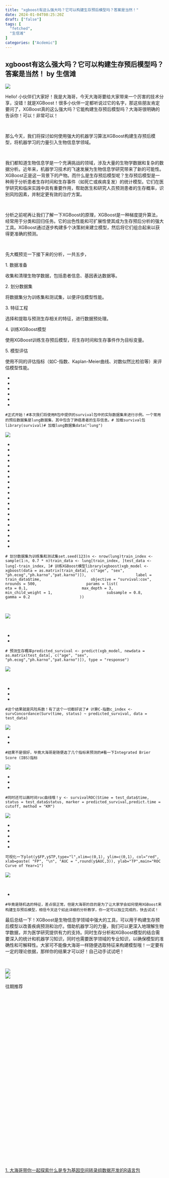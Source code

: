 ```yaml
---
title: "xgboost有这么强大吗？它可以构建生存预后模型吗？答案是当然！"
date: 2024-01-04T08:25:20Z
draft: ["false"]
tags: [
  "fetched",
  "生信滩"
]
categories: ["Acdemic"]
---
```

xgboost有这么强大吗？它可以构建生存预后模型吗？答案是当然！ by 生信滩
------
<div><section><section powered-by="xiumi.us"><section><section powered-by="xiumi.us"><section><img data-ratio="0.4255555555555556" data-s="300,640" data-src="https://mmbiz.qpic.cn/mmbiz_png/YHGRXkSxjSSvIICSdpb44icZIiaGqKVgS2DpQakXNlrd0TUc5e0NKChUENLl4MZ0u4n9SicwmpwGrdXBwokib1V4kQ/640?wx_fmt=png" data-type="png" data-w="900" src="https://mmbiz.qpic.cn/mmbiz_png/YHGRXkSxjSSvIICSdpb44icZIiaGqKVgS2DpQakXNlrd0TUc5e0NKChUENLl4MZ0u4n9SicwmpwGrdXBwokib1V4kQ/640?wx_fmt=png"></section></section></section><p>Hello! 小伙伴们大家好！我是大海哥，今天大海哥要给大家带来一个厉害的技术分享，没错！就是XGBoost！很多小伙伴一定都听说过它的名字，那这些朋友肯定要问了，XGBoost真的这么强大吗？它能构建生存预后模型吗？大海哥很明确的告诉你！可以！非常可以！</p><p><br></p><p>那么今天，我们将探讨如何使用强大的机器学习算法XGBoost构建生存预后模型，将机器学习的力量引入生物信息学领域。</p><p><br></p><p>我们都知道生物信息学是一个充满挑战的领域，涉及大量的生物学数据和复杂的数据分析。近年来，机器学习技术的飞速发展为生物信息学研究带来了新的可能性。XGBoost正是这一背景下的产物。而什么是生存预后模型呢？生存预后模型是一种用于分析患者生存时间和生存事件（如死亡或疾病复发）的统计模型。它们在医学研究和临床实践中具有重要作用，帮助医生和研究人员预测患者的生存概率，识别风险因素，并制定更有效的治疗方案。</p><p><br></p><p>分析之前呢再让我们了解一下XGBoost的原理，XGBoost是一种梯度提升算法，经常用于分类和回归任务。它的出色性能和可扩展性使其成为生存预后分析的强大工具。XGBoost通过逐步构建多个决策树来建立模型，然后将它们组合起来以获得更准确的预测。</p><p><br></p><p>先大概预览一下接下来的分析，一共五步，</p></section><section powered-by="xiumi.us"><section><section powered-by="xiumi.us"><p>1. 数据准备</p></section></section></section><p powered-by="xiumi.us">收集和清理生物学数据，包括患者信息、基因表达数据等。</p><section powered-by="xiumi.us"><section><section powered-by="xiumi.us"><p>2. 划分数据集</p></section></section></section><p powered-by="xiumi.us">将数据集分为训练集和测试集，以便评估模型性能。</p><section powered-by="xiumi.us"><section><section powered-by="xiumi.us"><p>3. 特征工程</p></section></section></section><p powered-by="xiumi.us">选择和提取与预测生存相关的特征，进行数据预处理。</p><section powered-by="xiumi.us"><section><section powered-by="xiumi.us"><p>4. 训练XGBoost模型</p></section></section></section><p powered-by="xiumi.us">使用XGBoost训练生存预后模型，将生存时间和生存事件作为目标变量。</p><section powered-by="xiumi.us"><section><section powered-by="xiumi.us"><p>5. 模型评估</p></section></section></section><p powered-by="xiumi.us">使用不同的评估指标（如C-指数、Kaplan-Meier曲线、对数似然比检验等）来评估模型性能。</p><section><ul><li><li><li><li><li><li></ul><pre data-lang="r"><code><span><span>#正式开始！</span></span></code><code><span><span>#本次我们将使用R包中提供的survival包中的实际数据集来进行示例。一个常用的预后数据集是lung数据集，其中包含了肺癌患者的生存信息。</span></span></code><code><span><span># 加载survival包</span></span></code><code><span>library(survival)</span></code><code><span><span># 加载lung数据集</span></span></code><code><span>data(<span>"lung"</span>)</span></code></pre></section><section powered-by="xiumi.us"><section><img data-ratio="0.22127139364303178" data-s="300,640" data-src="https://mmbiz.qpic.cn/mmbiz_png/YHGRXkSxjST7OJ4oicQJNxwca3ISQxPCRffFia2pm9ULZmWhz3LSphx2JhxKv5IjJkrsfeStA6YCyq9IGXpqcEiaQ/640?wx_fmt=png" data-type="png" data-w="818" src="https://mmbiz.qpic.cn/mmbiz_png/YHGRXkSxjST7OJ4oicQJNxwca3ISQxPCRffFia2pm9ULZmWhz3LSphx2JhxKv5IjJkrsfeStA6YCyq9IGXpqcEiaQ/640?wx_fmt=png"></section></section><section><ul><li><li><li><li><li><li><li><li><li><li><li><li><li><li><li><li><li><li><li><li></ul><pre data-lang="r"><code><span><span># 划分数据集为训练集和测试集</span></span></code><code><span>set.seed(<span>123</span>)</span></code><code><span>n &lt;- nrow(lung)</span></code><code><span>train_index &lt;- sample(<span>1</span>:n, <span>0.7</span> * n)</span></code><code><span>train_data &lt;- lung[train_index, ]</span></code><code><span>test_data &lt;- lung[-train_index, ]</span></code><code><span><span># 训练XGBoost模型</span></span></code><code><span>library(xgboost)</span></code><code><span>xgb_model &lt;- xgboost(data = </span></code><code><span>as.matrix(train_data[, <span>c</span>(<span>"age"</span>, <span>"sex"</span>, <span>"ph.ecog"</span>,<span>"ph.karno"</span>,<span>"pat.karno"</span>)]),</span></code><code><span>                      label = train_data$time,</span></code><code><span>                      objective = <span>"survival:cox"</span>,</span></code><code><span>                      nrounds = <span>500</span>,</span></code><code><span>                      params = <span>list</span>(</span></code><code><span>                        eta = <span>0.1</span>,</span></code><code><span>                        max_depth = <span>3</span>,</span></code><code><span>                        min_child_weight = <span>1</span>,</span></code><code><span>                        subsample = <span>0.8</span>,</span></code><code><span>                        <span>gamma</span> = <span>0.2</span></span></code><code><span>                      ))</span></code></pre></section><p powered-by="xiumi.us"><br></p><section powered-by="xiumi.us"><section><img data-ratio="0.5723270440251572" data-s="300,640" data-src="https://mmbiz.qpic.cn/mmbiz_png/YHGRXkSxjST7OJ4oicQJNxwca3ISQxPCRg9DZNU8siav0YUUcKZNUzG1vSz6Oqag4KvsyyLicLSiaYYiafiboWx9UG4A/640?wx_fmt=png" data-type="png" data-w="477" src="https://mmbiz.qpic.cn/mmbiz_png/YHGRXkSxjST7OJ4oicQJNxwca3ISQxPCRg9DZNU8siav0YUUcKZNUzG1vSz6Oqag4KvsyyLicLSiaYYiafiboWx9UG4A/640?wx_fmt=png"></section></section><p powered-by="xiumi.us"><br></p><section><ul><li><li></ul><pre data-lang="r"><code><span><span># 预测生存概率</span></span></code><code><span>predicted_survival &lt;- predict(xgb_model, newdata = as.matrix(test_data[, <span>c</span>(<span>"age"</span>, <span>"sex"</span>, <span>"ph.ecog"</span>,<span>"ph.karno"</span>,<span>"pat.karno"</span>)]), type = <span>"response"</span>)</span></code></pre></section><section powered-by="xiumi.us"><section><img data-ratio="0.3263598326359833" data-s="300,640" data-src="https://mmbiz.qpic.cn/mmbiz_png/YHGRXkSxjST7OJ4oicQJNxwca3ISQxPCRkPq8MRicnH6VyLHtU7kqLtFOG32xtriaHrEJHTfOjbaRvYl29RhIhQDg/640?wx_fmt=png" data-type="png" data-w="717" src="https://mmbiz.qpic.cn/mmbiz_png/YHGRXkSxjST7OJ4oicQJNxwca3ISQxPCRkPq8MRicnH6VyLHtU7kqLtFOG32xtriaHrEJHTfOjbaRvYl29RhIhQDg/640?wx_fmt=png"></section></section><p powered-by="xiumi.us"><br></p><section><ul><li><li><li></ul><pre data-lang="r"><code><span><span>#这个结果就是风险系数！有了这个一切都好说了</span></span></code><code><span><span># 计算C-指数</span></span></code><code><span>c_index &lt;- survConcordance(Surv(time, status) ~ predicted_survival, data = test_data)</span></code></pre></section><section powered-by="xiumi.us"><section><img data-ratio="0.630057803468208" data-s="300,640" data-src="https://mmbiz.qpic.cn/mmbiz_png/YHGRXkSxjST7OJ4oicQJNxwca3ISQxPCRSbHN6eYv2FhzrfJPmf8X23Pia7PTnQRH5h3onKWXENvibG3rNzfd90fg/640?wx_fmt=png" data-type="png" data-w="865" src="https://mmbiz.qpic.cn/mmbiz_png/YHGRXkSxjST7OJ4oicQJNxwca3ISQxPCRSbHN6eYv2FhzrfJPmf8X23Pia7PTnQRH5h3onKWXENvibG3rNzfd90fg/640?wx_fmt=png"></section></section><section><ul><li><li></ul><pre data-lang="r"><code><span><span>#结果不是很好，毕竟大海哥是随便选了几个指标来预测的</span></span></code><code><span><span>#看一下Integrated Brier Score (IBS)指标</span></span></code></pre></section><section powered-by="xiumi.us"><section><img data-ratio="0.5930635838150289" data-s="300,640" data-src="https://mmbiz.qpic.cn/mmbiz_png/YHGRXkSxjST7OJ4oicQJNxwca3ISQxPCRibrS7OxicRgQ11DLUribsFZu8nibBPNuomAkYBtjibicibJO8zButK0kMjfzQ/640?wx_fmt=png" data-type="png" data-w="865" src="https://mmbiz.qpic.cn/mmbiz_png/YHGRXkSxjST7OJ4oicQJNxwca3ISQxPCRibrS7OxicRgQ11DLUribsFZu8nibBPNuomAkYBtjibicibJO8zButK0kMjfzQ/640?wx_fmt=png"></section></section><section><ul><li><li><li></ul><pre data-lang="r"><code><span><span>#同时还可以画时间roc曲线哦！</span></span></code><code><span>y &lt;- survivalROC(Stime = test_data$time, status = test_data$status, marker = predicted_survival,</span></code><code><span>predict.time = cutoff, method = <span>"KM"</span>)</span></code></pre></section><section powered-by="xiumi.us"><section><img data-ratio="0.29596412556053814" data-s="300,640" data-src="https://mmbiz.qpic.cn/mmbiz_png/YHGRXkSxjST7OJ4oicQJNxwca3ISQxPCRyywm1vA8mib2jeMo0Jg5Dq6GX1ia0g3PUPhCIRU9Y0SpvfeGlgHdK9og/640?wx_fmt=png" data-type="png" data-w="223" src="https://mmbiz.qpic.cn/mmbiz_png/YHGRXkSxjST7OJ4oicQJNxwca3ISQxPCRyywm1vA8mib2jeMo0Jg5Dq6GX1ia0g3PUPhCIRU9Y0SpvfeGlgHdK9og/640?wx_fmt=png"><span></span></section></section><section><ul><li><li><li><li><li></ul><pre data-lang="r"><code><span><span><span>‍</span></span>可视化一下</span></code><code><span>plot(y$FP,y$TP,type=<span>"l"</span>,</span></code><code><span>xlim=<span>c</span>(<span>0</span>,<span>1</span>), ylim=<span>c</span>(<span>0</span>,<span>1</span>), col=<span>"red"</span>,  </span></code><code><span> xlab=paste( <span>"FP"</span>, <span>"\n"</span>, <span>"AUC = "</span>,<span>round</span>(y$AUC,<span>3</span>)),</span></code><code><span> ylab=<span>"TP"</span>,main=<span>"ROC Curve of Year=1"</span>)</span></code></pre></section><section powered-by="xiumi.us"><section><img data-ratio="0.9708222811671088" data-s="300,640" data-src="https://mmbiz.qpic.cn/mmbiz_png/YHGRXkSxjST7OJ4oicQJNxwca3ISQxPCRd7FK0EibU6Z7bMMKJuDTERHlrk0bUMaapbNaLmv2vN3q2SyMXGP7ibjg/640?wx_fmt=png" data-type="png" data-w="377" src="https://mmbiz.qpic.cn/mmbiz_png/YHGRXkSxjST7OJ4oicQJNxwca3ISQxPCRd7FK0EibU6Z7bMMKJuDTERHlrk0bUMaapbNaLmv2vN3q2SyMXGP7ibjg/640?wx_fmt=png"></section></section><p powered-by="xiumi.us"><br></p><section><ul><li></ul><pre data-lang="r"><code><span><span>#毕竟是随机选的特征，差点很正常，但是大海哥的目的是为了让大家学会如何使用XGBoost来构建生存预后模型，相信今天这个如此详细的分析教学，你一定可以独立完成的，快去试试！</span></span></code></pre></section><section powered-by="xiumi.us"><p>最后总结一下！XGBoost是生物信息学领域中强大的工具，可以用于构建生存预后模型以改善疾病预测和治疗。借助机器学习的力量，我们可以更深入地理解生物学数据，并为医学研究提供有力的支持。同时生存分析和XGBoost模型的结合需要深入的统计和机器学习知识，同时也需要医学领域的专业知识，以确保模型的准确性和可解释性。大家可不能像大海哥一样随便选取特征来构建模型哦！一定要有一定的理论依据，那样你的结果才可以好！自己动手试试吧！</p><p><br></p><section><section powered-by="xiumi.us"><section><img data-ratio="0.4255555555555556" data-s="300,640" data-src="https://mmbiz.qpic.cn/mmbiz_png/YHGRXkSxjSSvIICSdpb44icZIiaGqKVgS2eqRibj7WlwYWwia4kVTGtMqCQuk2ehpjaLKTYO4GN6CE4ve6YnJFlKIw/640?wx_fmt=png" data-type="png" data-w="900" src="https://mmbiz.qpic.cn/mmbiz_png/YHGRXkSxjSSvIICSdpb44icZIiaGqKVgS2eqRibj7WlwYWwia4kVTGtMqCQuk2ehpjaLKTYO4GN6CE4ve6YnJFlKIw/640?wx_fmt=png"></section></section><a title="https://mp.weixin.qq.com/s?__biz=MzAwNjE0MDY3MQ==&amp;mid=2650761303&amp;idx=2&amp;sn=6f73471d1e82c56c0b2160d0fcd32d53&amp;token=885195036&amp;lang=zh_CN&amp;scene=21#wechat_redirect" formlinkparm='"https://mp.weixin.qq.com/s?__biz=MzAwNjE0MDY3MQ==&amp;mid=2650761303&amp;idx=2&amp;sn=6f73471d1e82c56c0b2160d0fcd32d53&amp;token=885195036&amp;lang=zh_CN&amp;scene=21#wechat_redirect"' href="https://mp.weixin.qq.com/s?__biz=MzAwNjE0MDY3MQ==&amp;mid=2650761303&amp;idx=2&amp;sn=6f73471d1e82c56c0b2160d0fcd32d53&amp;token=885195036&amp;lang=zh_CN&amp;scene=21#wechat_redirect" target="_blank" rel="noopener noreferrer" powered-by="xiumi.us" data-linktype="1"><section><section><span><img data-ratio="0.35083798882681566" data-s="300,640" data-src="https://mmbiz.qpic.cn/mmbiz_jpg/YHGRXkSxjSSvIICSdpb44icZIiaGqKVgS2szMtDuMIXFibWW3bZNyDgar4G0dPiaMH4UvynOvicrARy7Swia4NOkxCpQ/640?wx_fmt=jpeg" data-type="jpeg" data-w="895" src="https://mmbiz.qpic.cn/mmbiz_jpg/YHGRXkSxjSSvIICSdpb44icZIiaGqKVgS2szMtDuMIXFibWW3bZNyDgar4G0dPiaMH4UvynOvicrARy7Swia4NOkxCpQ/640?wx_fmt=jpeg"></span></section></section></a><section powered-by="xiumi.us"><section><section powered-by="xiumi.us"><section><section powered-by="xiumi.us"><p>往期推荐</p></section></section><section><section powered-by="xiumi.us"><section><a title="https://mp.weixin.qq.com/s?__biz=MzkzMzUwODcwMg==&amp;mid=2247485349&amp;idx=1&amp;sn=b0c7ae1a0cd12bd5e2f2b458ab166f80&amp;chksm=c24a2494f53dad82cc89979727ed426be22c8a01af31994b487bacc47dcba5d0e2ec9990b461&amp;token=437144826&amp;lang=zh_CN&amp;scene=21#wechat_redirect" formlinkparm='"https://mp.weixin.qq.com/s?__biz=MzkzMzUwODcwMg==&amp;mid=2247485349&amp;idx=1&amp;sn=b0c7ae1a0cd12bd5e2f2b458ab166f80&amp;chksm=c24a2494f53dad82cc89979727ed426be22c8a01af31994b487bacc47dcba5d0e2ec9990b461&amp;token=437144826&amp;lang=zh_CN&amp;scene=21#wechat_redirect"' href="https://mp.weixin.qq.com/s?__biz=MzkzMzUwODcwMg==&amp;mid=2247485349&amp;idx=1&amp;sn=b0c7ae1a0cd12bd5e2f2b458ab166f80&amp;chksm=c24a2494f53dad82cc89979727ed426be22c8a01af31994b487bacc47dcba5d0e2ec9990b461&amp;token=437144826&amp;lang=zh_CN&amp;scene=21#wechat_redirect" target="_blank" rel="noopener noreferrer" powered-by="xiumi.us" data-linktype="2"><section><p><br></p></section></a><svg viewbox="0 0 1 1"></svg></section></section></section></section><section><p><a target="_blank" href="http://mp.weixin.qq.com/s?__biz=MzkzMzUwODcwMg==&amp;mid=2247487071&amp;idx=1&amp;sn=00ff2c7c466c2612149af63fb9ef856a&amp;chksm=c24a2d6ef53da478443f1a1a5ad94e38a0dc7831ac3660bd5f883f0bf6095d3ed14ffe2564c3&amp;scene=21#wechat_redirect" textvalue="1. ‍大海哥带你一起探索什么是专为基因空间转录组数据开发的R语言包‍‍" linktype="text" imgurl="" imgdata="null" data-itemshowtype="0" tab="innerlink" data-linktype="2"><span>1. <span>大海哥带你一起探索什么是专为基因空间转录组数据开发的R语言包</span></span></a></p></section><span>‍</span><section powered-by="xiumi.us"><section><svg viewbox="0 0 1 1"></svg></section></section><a title="https://mp.weixin.qq.com/s?__biz=MzkzMzUwODcwMg==&amp;mid=2247486642&amp;idx=1&amp;sn=590952da49435d522242e016ca6327f8&amp;chksm=c24a2f83f53da6950cd2ed21ad8f3b5c5de2c416ccf803dd81b50228d5a2214d4e2f3dfc5210&amp;token=437144826&amp;lang=zh_CN&amp;scene=21#wechat_redirect" formlinkparm='"https://mp.weixin.qq.com/s?__biz=MzkzMzUwODcwMg==&amp;mid=2247486642&amp;idx=1&amp;sn=590952da49435d522242e016ca6327f8&amp;chksm=c24a2f83f53da6950cd2ed21ad8f3b5c5de2c416ccf803dd81b50228d5a2214d4e2f3dfc5210&amp;token=437144826&amp;lang=zh_CN&amp;scene=21#wechat_redirect"' href="https://mp.weixin.qq.com/s?__biz=MzkzMzUwODcwMg==&amp;mid=2247486642&amp;idx=1&amp;sn=590952da49435d522242e016ca6327f8&amp;chksm=c24a2f83f53da6950cd2ed21ad8f3b5c5de2c416ccf803dd81b50228d5a2214d4e2f3dfc5210&amp;token=437144826&amp;lang=zh_CN&amp;scene=21#wechat_redirect" target="_blank" rel="noopener noreferrer" powered-by="xiumi.us" data-linktype="2"><section><p>2.SnpEff：一个神奇的基因组变异注释工具</p></section></a><section powered-by="xiumi.us"><section><svg viewbox="0 0 1 1"></svg></section></section><a title="https://mp.weixin.qq.com/s?__biz=MzkzMzUwODcwMg==&amp;mid=2247485133&amp;idx=1&amp;sn=0d88e834e7266f2cdb58b5fd0d47174b&amp;chksm=c24a25fcf53dacea63f3b2e2dfb9e834160235c5a918bc38b4ab05ab911d552788b337f825b7&amp;token=437144826&amp;lang=zh_CN&amp;scene=21#wechat_redirect" formlinkparm='"https://mp.weixin.qq.com/s?__biz=MzkzMzUwODcwMg==&amp;mid=2247485133&amp;idx=1&amp;sn=0d88e834e7266f2cdb58b5fd0d47174b&amp;chksm=c24a25fcf53dacea63f3b2e2dfb9e834160235c5a918bc38b4ab05ab911d552788b337f825b7&amp;token=437144826&amp;lang=zh_CN&amp;scene=21#wechat_redirect"' href="https://mp.weixin.qq.com/s?__biz=MzkzMzUwODcwMg==&amp;mid=2247485133&amp;idx=1&amp;sn=0d88e834e7266f2cdb58b5fd0d47174b&amp;chksm=c24a25fcf53dacea63f3b2e2dfb9e834160235c5a918bc38b4ab05ab911d552788b337f825b7&amp;token=437144826&amp;lang=zh_CN&amp;scene=21#wechat_redirect" target="_blank" rel="noopener noreferrer" powered-by="xiumi.us" data-linktype="2"><section><p><span>3. 10行代码搞定随机森林算法筛选重要基因特征</span></p></section></a><section powered-by="xiumi.us"><section><svg viewbox="0 0 1 1"></svg></section></section><a title="https://mp.weixin.qq.com/s?__biz=MzkzMzUwODcwMg==&amp;mid=2247485085&amp;idx=1&amp;sn=d80ee98fd8165a8d05012a6791d05b19&amp;chksm=c24a25acf53dacba2404f1bbdd6faf528602acd925708a87d9d81ba8b00ba2d614d2006f2c46&amp;token=437144826&amp;lang=zh_CN&amp;scene=21#wechat_redirect" formlinkparm='"https://mp.weixin.qq.com/s?__biz=MzkzMzUwODcwMg==&amp;mid=2247485085&amp;idx=1&amp;sn=d80ee98fd8165a8d05012a6791d05b19&amp;chksm=c24a25acf53dacba2404f1bbdd6faf528602acd925708a87d9d81ba8b00ba2d614d2006f2c46&amp;token=437144826&amp;lang=zh_CN&amp;scene=21#wechat_redirect"' href="https://mp.weixin.qq.com/s?__biz=MzkzMzUwODcwMg==&amp;mid=2247485085&amp;idx=1&amp;sn=d80ee98fd8165a8d05012a6791d05b19&amp;chksm=c24a25acf53dacba2404f1bbdd6faf528602acd925708a87d9d81ba8b00ba2d614d2006f2c46&amp;token=437144826&amp;lang=zh_CN&amp;scene=21#wechat_redirect" target="_blank" rel="noopener noreferrer" powered-by="xiumi.us" data-linktype="2"><section><p><span>4. 想挑选最优机器学习方法？你一定不可以错过自动机器学习（AutoML）</span></p></section></a><section powered-by="xiumi.us"><section><svg viewbox="0 0 1 1"></svg></section></section></section></section></section></section></section><p><mp-style-type data-value="3"></mp-style-type></p></div>  
<hr>
<a href="https://mp.weixin.qq.com/s/t21rrsSYqXk485NGebBQcw",target="_blank" rel="noopener noreferrer">原文链接</a>
